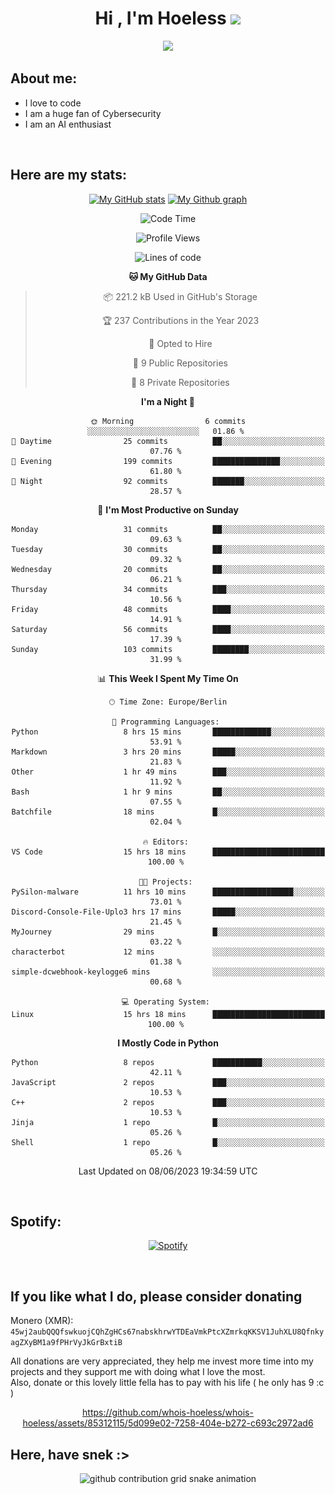 <h1 align="center">Hi , I'm Hoeless <img src="https://media.giphy.com/media/hvRJCLFzcasrR4ia7z/giphy.gif" width="35"></h1>
<p align="center">
  <a href="https://github.com/whois-hoeless"><img src="https://readme-typing-svg.demolab.com?font=Roboto+Mono&weight=300&size=28&duration=4000&pause=100&color=C109F7&center=true&vCenter=true&width=580&height=127&lines=I'm+a+programmer;I'm+an+AI+enthusiast;I'm+a+big+fan+of+Neural+Networks;I'm+interested+in+Computer+Science;I+love+Cybersecurity;By+the+way+I+use+Arch+%F0%9F%92%80"></a>
</p>

## About me:

- I love to code
- I am a huge fan of Cybersecurity
- I am an AI enthusiast 

<br>

## Here are my stats:

<div align="center">
    
 [![My GitHub stats](https://github-readme-stats.vercel.app/api?username=whois-hoeless&count_private=true&show_icons=true&theme=radical)](https://github.com/whois-hoeless)
 [![My Github graph](http://github-profile-summary-cards.vercel.app/api/cards/profile-details?username=whois-hoeless&theme=radical)](https://github.com/whois-hoeless)

<!--START_SECTION:waka-->
![Code Time](http://img.shields.io/badge/Code%20Time-32%20hrs%202%20mins-blue)

![Profile Views](http://img.shields.io/badge/Profile%20Views-8-blue)

![Lines of code](https://img.shields.io/badge/From%20Hello%20World%20I%27ve%20Written-33.7%20thousand%20lines%20of%20code-blue)

**🐱 My GitHub Data** 

> 📦 221.2 kB Used in GitHub's Storage 
 > 
> 🏆 237 Contributions in the Year 2023
 > 
> 💼 Opted to Hire
 > 
> 📜 9 Public Repositories 
 > 
> 🔑 8 Private Repositories 
 > 
**I'm a Night 🦉** 

```text
🌞 Morning                6 commits           ░░░░░░░░░░░░░░░░░░░░░░░░░   01.86 % 
🌆 Daytime                25 commits          ██░░░░░░░░░░░░░░░░░░░░░░░   07.76 % 
🌃 Evening                199 commits         ███████████████░░░░░░░░░░   61.80 % 
🌙 Night                  92 commits          ███████░░░░░░░░░░░░░░░░░░   28.57 % 
```
📅 **I'm Most Productive on Sunday** 

```text
Monday                   31 commits          ██░░░░░░░░░░░░░░░░░░░░░░░   09.63 % 
Tuesday                  30 commits          ██░░░░░░░░░░░░░░░░░░░░░░░   09.32 % 
Wednesday                20 commits          ██░░░░░░░░░░░░░░░░░░░░░░░   06.21 % 
Thursday                 34 commits          ███░░░░░░░░░░░░░░░░░░░░░░   10.56 % 
Friday                   48 commits          ████░░░░░░░░░░░░░░░░░░░░░   14.91 % 
Saturday                 56 commits          ████░░░░░░░░░░░░░░░░░░░░░   17.39 % 
Sunday                   103 commits         ████████░░░░░░░░░░░░░░░░░   31.99 % 
```


📊 **This Week I Spent My Time On** 

```text
🕑︎ Time Zone: Europe/Berlin

💬 Programming Languages: 
Python                   8 hrs 15 mins       █████████████░░░░░░░░░░░░   53.91 % 
Markdown                 3 hrs 20 mins       █████░░░░░░░░░░░░░░░░░░░░   21.83 % 
Other                    1 hr 49 mins        ███░░░░░░░░░░░░░░░░░░░░░░   11.92 % 
Bash                     1 hr 9 mins         ██░░░░░░░░░░░░░░░░░░░░░░░   07.55 % 
Batchfile                18 mins             █░░░░░░░░░░░░░░░░░░░░░░░░   02.04 % 

🔥 Editors: 
VS Code                  15 hrs 18 mins      █████████████████████████   100.00 % 

🐱‍💻 Projects: 
PySilon-malware          11 hrs 10 mins      ██████████████████░░░░░░░   73.01 % 
Discord-Console-File-Uplo3 hrs 17 mins       █████░░░░░░░░░░░░░░░░░░░░   21.45 % 
MyJourney                29 mins             █░░░░░░░░░░░░░░░░░░░░░░░░   03.22 % 
characterbot             12 mins             ░░░░░░░░░░░░░░░░░░░░░░░░░   01.38 % 
simple-dcwebhook-keylogge6 mins              ░░░░░░░░░░░░░░░░░░░░░░░░░   00.68 % 

💻 Operating System: 
Linux                    15 hrs 18 mins      █████████████████████████   100.00 % 
```

**I Mostly Code in Python** 

```text
Python                   8 repos             ███████████░░░░░░░░░░░░░░   42.11 % 
JavaScript               2 repos             ███░░░░░░░░░░░░░░░░░░░░░░   10.53 % 
C++                      2 repos             ███░░░░░░░░░░░░░░░░░░░░░░   10.53 % 
Jinja                    1 repo              █░░░░░░░░░░░░░░░░░░░░░░░░   05.26 % 
Shell                    1 repo              █░░░░░░░░░░░░░░░░░░░░░░░░   05.26 % 
```




 Last Updated on 08/06/2023 19:34:59 UTC
<!--END_SECTION:waka-->
</div>
<br>

## Spotify:

<div align="center">

[![Spotify](https://whois-hoeless.vercel.app/api/spotify?background_color=0d1117&border_color=090d13)](https://open.spotify.com/user/heanchenhorst)
</div>

<br>

## If you like what I do, please consider donating

Monero (XMR): ```45wj2aubQQQfswkuojCQhZgHCs67nabskhrwYTDEaVmkPtcXZmrkqKKSV1JuhXLU8QfnkyagZXyBM1a9fPHrVyJkGrBxtiB```

All donations are very appreciated, they help me invest more time into my projects and they support me with doing what I love the most.  
Also, donate or this lovely little fella has to pay with his life (  he only has 9 :c  )

<div align="center">


https://github.com/whois-hoeless/whois-hoeless/assets/85312115/5d099e02-7258-404e-b272-c693c2972ad6


</div>

## Here, have snek :>
<div align="center">
<picture>
  <source media="(prefers-color-scheme: dark)" srcset="https://raw.githubusercontent.com/whois-hoeless/whois-hoeless/output/github-contribution-grid-snake-dark.svg">
  <source media="(prefers-color-scheme: light)" srcset="https://raw.githubusercontent.com/whois-hoeless/whois-hoeless/output/github-contribution-grid-snake.svg">
  <img alt="github contribution grid snake animation" src="https://raw.githubusercontent.com/whois-hoeless/whois-hoeless/output/github-contribution-grid-snake.svg">
</div>
